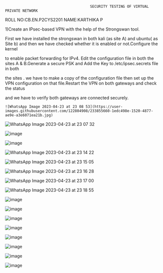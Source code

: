                                            SECURITY TESTING OF VIRTUAL PRIVATE NETWORK 
   ROLL NO:CB.EN.P2CYS2201
   NAME:KARTHIKA P
   
   
   1)Create an IPsec-based VPN with the help of the Strongswan tool. 
   
   First we have installed the strongswan in both kali (as site A) and ubuntu( as Site b) and then we have checked  whether it is enabled or not.Configure the kernel 
   
   to enable packet forwarding for IPv4. Edit the configuration file in both the sites A & B.Generate a secure PSK and Add the Key to /etc/ipsec.secrets file in both 
   
   the sites . we have to make a copy of the configuration file then set up the VPN configuration on that file.Restart the VPN on both gateways and check the status 
   
   and  we  have to verify both gateways are connected securely.
   
    ![WhatsApp Image 2023-04-23 at 23 08 53](https://user-images.githubusercontent.com/122804908/233855660-1edc498e-1520-4877-ae9e-a3e6071ea21b.jpg)

  ![WhatsApp Image 2023-04-23 at 23 07 32](https://user-images.githubusercontent.com/122804908/233855891-6dbd9302-c901-48e9-8058-2d33bb86362f.jpg)

   ![image](https://user-images.githubusercontent.com/122804908/233855694-cdf53a1d-c226-4f5c-8e78-aed82c277870.png)

![image](https://user-images.githubusercontent.com/122804908/233855785-73ca2457-d954-419d-8093-e6d9246749c0.png)

![WhatsApp Image 2023-04-23 at 23 14 22](https://user-images.githubusercontent.com/122804908/233856000-641a3d7e-0fff-4f20-bb74-8588b99fcaae.jpg)

![WhatsApp Image 2023-04-23 at 23 15 05](https://user-images.githubusercontent.com/122804908/233856015-dd42462b-45eb-4f63-a4cc-12136e79dbef.jpg)

![WhatsApp Image 2023-04-23 at 23 16 28](https://user-images.githubusercontent.com/122804908/233856096-31a554a4-548a-49f7-947f-f605aef75e19.jpg)

![WhatsApp Image 2023-04-23 at 23 17 00](https://user-images.githubusercontent.com/122804908/233856110-8df19eb8-246c-4a3d-81b3-0904729131ae.jpg)

![WhatsApp Image 2023-04-23 at 23 18 55](https://user-images.githubusercontent.com/122804908/233856218-84ba300c-707b-44ad-abde-3f8fb685f679.jpg)

![image](https://user-images.githubusercontent.com/122804908/233856279-8bf1652e-2d7c-4b3a-a6c5-e702f93f704b.png)

![image](https://user-images.githubusercontent.com/122804908/233856348-969ebcb2-c7c8-453b-a348-df92cdd1da8f.png)

![image](https://user-images.githubusercontent.com/122804908/233856405-fc8511c8-59bb-4895-b0c5-3980e9ac1722.png)

![image](https://user-images.githubusercontent.com/122804908/233856472-5e33c48f-aa65-4be8-890c-b39f1e1e8976.png)

![image](https://user-images.githubusercontent.com/122804908/233856497-9604d44c-0d04-444e-b845-df2f86054b9a.png)

![image](https://user-images.githubusercontent.com/122804908/233856531-80f1d69c-66dd-49c3-a21c-20543b620040.png)

![image](https://user-images.githubusercontent.com/122804908/233856557-9d834e1e-d7ac-4af9-a680-debec70ceb68.png)

![image](https://user-images.githubusercontent.com/122804908/233856626-6f200ad7-a206-449e-87e2-1b8165fc9e5d.png)
